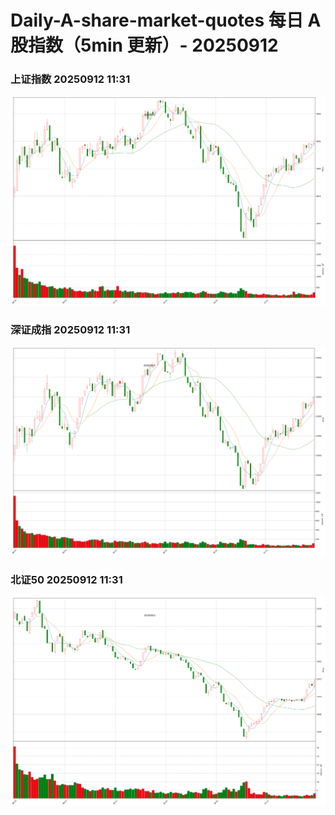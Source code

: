 
# Daily-A-share-market-quotes 每日 A 股指数（5min 更新）- 20250912

### 上证指数 20250912 11:31
![](./fig/2025/9/20250912-sh000001.png)

### 深证成指 20250912 11:31
![](./fig/2025/9/20250912-sz399001.png)

### 北证50 20250912 11:31
![](./fig/2025/9/20250912-bj899050.png)
